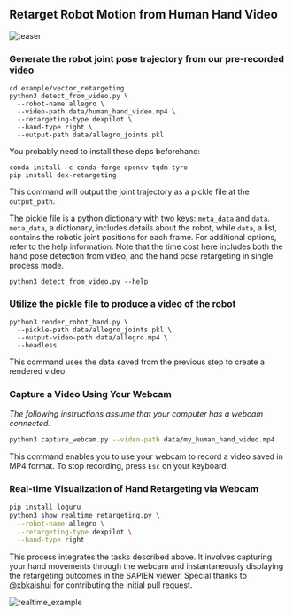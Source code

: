 ## Retarget Robot Motion from Human Hand Video

![teaser](teaser.webp)

### Generate the robot joint pose trajectory from our pre-recorded video

```shell
cd example/vector_retargeting
python3 detect_from_video.py \
  --robot-name allegro \
  --video-path data/human_hand_video.mp4 \
  --retargeting-type dexpilot \
  --hand-type right \
  --output-path data/allegro_joints.pkl 
```

You probably need to install these deps beforehand:

```shell
conda install -c conda-forge opencv tqdm tyro
pip install dex-retargeting
```

This command will output the joint trajectory as a pickle file at the `output_path`.

The pickle file is a python dictionary with two keys: `meta_data` and `data`. `meta_data`, a dictionary, includes
details about the robot, while `data`, a list, contains the robotic joint positions for each frame. For additional
options, refer to the help information. Note that the time cost here includes both the hand pose detection from video,
and the hand pose retargeting in single process mode.

```shell
python3 detect_from_video.py --help
```

### Utilize the pickle file to produce a video of the robot

```shell
python3 render_robot_hand.py \
  --pickle-path data/allegro_joints.pkl \
  --output-video-path data/allegro.mp4 \
  --headless
```

This command uses the data saved from the previous step to create a rendered video.

### Capture a Video Using Your Webcam

*The following instructions assume that your computer has a webcam connected.*

```bash
python3 capture_webcam.py --video-path data/my_human_hand_video.mp4
```

This command enables you to use your webcam to record a video saved in MP4 format. To stop recording, press `Esc` on your
keyboard.

### Real-time Visualization of Hand Retargeting via Webcam

```bash
pip install loguru
python3 show_realtime_retargeting.py \
  --robot-name allegro \
  --retargeting-type dexpilot \
  --hand-type right 
```

This process integrates the tasks described above. It involves capturing your hand movements through the webcam and
instantaneously displaying the retargeting outcomes in the SAPIEN viewer. Special thanks
to [@xbkaishui](https://github.com/xbkaishui) for contributing the initial pull request.

![realtime_example](data/realtime_example.webp)





